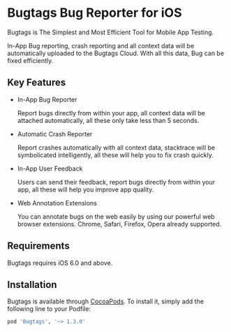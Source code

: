 # Bugtags Bug Reporter for iOS

Bugtags is The Simplest and Most Efficient Tool for Mobile App Testing.

In-App Bug reporting, crash reporting and all context data will be automatically uploaded to the Bugtags Cloud. With all this data, Bug can be fixed efficiently.

## Key Features

- In-App Bug Reporter

    Report bugs directly from within your app, all context data will be attached automatically, all these only take less than 5 seconds.

- Automatic Crash Reporter

    Report crashes automatically with all context data, stacktrace will be symbolicated intelligently, all these will help you to fix crash quickly.

- In-App User Feedback

    Users can send their feedback, report bugs directly from within your app, all these will help you improve app quality.

- Web Annotation Extensions

    You can annotate bugs on the web easily by using our powerful web browser extensions. Chrome, Safari, Firefox, Opera already supported.

## Requirements

Bugtags requires iOS 6.0 and above.

## Installation

Bugtags is available through [CocoaPods](http://cocoapods.org). To install
it, simply add the following line to your Podfile:

``` ruby
pod 'Bugtags', '~> 1.3.0'
```